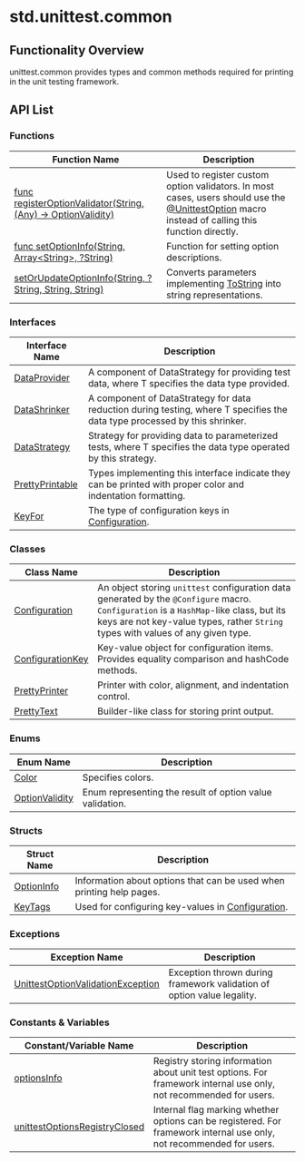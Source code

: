 # std.unittest.common

## Functionality Overview

unittest.common provides types and common methods required for printing in the unit testing framework.

## API List

### Functions

| Function Name | Description |
| --------------------------- | ------------------------ |
| [func registerOptionValidator(String, (Any) -> OptionValidity)](./unittest_common_package_api/unittest_common_package_functions.md#func-registeroptionvalidatorstring-any---optionvalidity) | Used to register custom option validators. In most cases, users should use the [@UnittestOption](../unittest_testmacro/unittest_testmacro_package_api/unittest_testmacro_package_macros.md#UnittestOption-macro) macro instead of calling this function directly. |
| [func setOptionInfo(String, Array\<String\>, ?String)](./unittest_common_package_api/unittest_common_package_functions.md#func-setoptioninfostring-arraystring-string) | Function for setting option descriptions. |
| [setOrUpdateOptionInfo(String, ?String, String, String)](./unittest_common_package_api/unittest_common_package_functions.md#func-setorupdateoptioninfostring-string-string-string) | Converts parameters implementing [ToString](../core/core_package_api/core_package_interfaces.md#interface-tostring) into string representations. |

### Interfaces

| Interface Name | Description |
| --------------------------- | ------------------------ |
| [DataProvider](./unittest_common_package_api/unittest_common_package_interfaces.md#interface-dataprovider) | A component of DataStrategy for providing test data, where T specifies the data type provided. |
| [DataShrinker](./unittest_common_package_api/unittest_common_package_interfaces.md#interface-datashrinkert) | A component of DataStrategy for data reduction during testing, where T specifies the data type processed by this shrinker. |
| [DataStrategy](./unittest_common_package_api/unittest_common_package_interfaces.md#interface-datastrategy) | Strategy for providing data to parameterized tests, where T specifies the data type operated by this strategy. |
| [PrettyPrintable](./unittest_common_package_api/unittest_common_package_interfaces.md#interface-prettyprintable) | Types implementing this interface indicate they can be printed with proper color and indentation formatting. |
| [KeyFor](./unittest_common_package_api/unittest_common_package_interfaces.md#interface-keyfor) | The type of configuration keys in [Configuration](../unittest_common/unittest_common_package_api/unittest_common_package_classes.md#class-configuration). |

### Classes

| Class Name | Description |
| --------------------------- | ------------------------ |
| [Configuration](./unittest_common_package_api/unittest_common_package_classes.md#class-configuration) | An object storing `unittest` configuration data generated by the `@Configure` macro. `Configuration` is a `HashMap`-like class, but its keys are not key-value types, rather `String` types with values of any given type. |
| [ConfigurationKey](./unittest_common_package_api/unittest_common_package_classes.md#class-configurationkey) | Key-value object for configuration items. Provides equality comparison and hashCode methods. |
| [PrettyPrinter](./unittest_common_package_api/unittest_common_package_classes.md#class-prettyprinter) | Printer with color, alignment, and indentation control. |
| [PrettyText](./unittest_common_package_api/unittest_common_package_classes.md#class-prettytext) | Builder-like class for storing print output. |

### Enums

| Enum Name | Description |
| --------------------------- | ------------------------ |
| [Color](./unittest_common_package_api/unittest_common_package_enums.md#enum-color) | Specifies colors. |
| [OptionValidity](./unittest_common_package_api/unittest_common_package_enums.md#enum-optionvalidity) | Enum representing the result of option value validation. |

### Structs

| Struct Name | Description |
| --------------------------- | ------------------------ |
| [OptionInfo](./unittest_common_package_api/unittest_common_package_structs.md#struct-optioninfo) | Information about options that can be used when printing help pages. |
| [KeyTags](./unittest_common_package_api/unittest_common_package_structs.md#struct-keytags) | Used for configuring key-values in [Configuration](../unittest_common/unittest_common_package_api/unittest_common_package_classes.md#class-configuration). |

### Exceptions

| Exception Name | Description |
| --------------------------- | ------------------------ |
| [UnittestOptionValidationException](./unittest_common_package_api/unittest_common_package_exceptions.md#class-unittestoptionvalidationexception) | Exception thrown during framework validation of option value legality. |

### Constants & Variables

| Constant/Variable Name | Description |
| ------------ | ------------ |
| [optionsInfo](./unittest_common_package_api/unittest_common_constants_vars.md#let-optionsinfo) | Registry storing information about unit test options. For framework internal use only, not recommended for users. |
| [unittestOptionsRegistryClosed](./unittest_common_package_api/unittest_common_constants_vars.md#var-unittestoptionsregistryclosed) | Internal flag marking whether options can be registered. For framework internal use only, not recommended for users. |